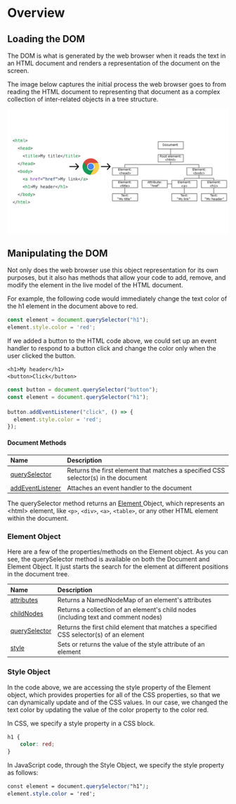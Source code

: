 # Overview

## Loading the DOM

The DOM is what is generated by the web browser when it reads the text in an HTML document and renders a representation of the document on the screen.

The image below captures the initial process the web browser goes to from reading the HTML document to representing that document as a complex collection of inter-related objects in a tree structure.

![](../.gitbook/assets/image%20%28157%29.png)

## Manipulating the DOM

Not only does the web browser use this object representation for its own purposes, but it also has methods that allow your code to add, remove, and modify the element in the live model of the HTML document.

For example, the following code would immediately change the text color of the h1 element in the document above to red.

```javascript
const element = document.querySelector("h1");
element.style.color = 'red';
```

If we added a button to the HTML code above, we could set up an event handler to respond to a button click and change the color only when the user clicked the button.

```markup
<h1>My header</h1>
<button>Click</button>
```

```javascript
const button = document.querySelector("button");
const element = document.querySelector("h1");

button.addEventListener("click", () => {
  element.style.color = 'red';
});

```

#### Document Methods

| Name | Description |
| :--- | :--- |
| [querySelector](https://www.w3schools.com/jsref/met_document_queryselector.asp) | Returns the first element that matches a specified CSS selector\(s\) in the document |
| [addEventListener](https://www.w3schools.com/jsref/met_document_addeventlistener.asp) | Attaches an event handler to the document |

The querySelector method returns an [Element ](https://www.w3schools.com/jsref/dom_obj_all.asp)Object, which represents an &lt;html&gt; element, like `<p>`, `<div>`, `<a>`, `<table>`, or any other HTML element within the document.

### Element Object

Here are a few of the properties/methods on the Element object. As you can see, the querySelector method is available on both the Document and Element Object. It just starts the search for the element at different positions in the document tree.

| Name | Description |
| :--- | :--- |
| [attributes](https://www.w3schools.com/jsref/prop_node_attributes.asp) | Returns a NamedNodeMap of an element's attributes |
| [childNodes](https://www.w3schools.com/jsref/prop_node_childnodes.asp) | Returns a collection of an element's child nodes \(including text and comment nodes\) |
| [querySelector](https://www.w3schools.com/jsref/met_element_queryselector.asp) | Returns the first child element that matches a specified CSS selector\(s\) of an element |
| [style](https://www.w3schools.com/jsref/prop_html_style.asp) | Sets or returns the value of the style attribute of an element |

### Style Object

In the code above, we are accessing the style property of the Element object, which provides properties for all of the CSS properties, so that we can dynamically update and of the CSS values. In our case, we  changed the text color by updating the value of the color property to the color red.

In CSS, we specify a style property in a CSS block.

```css
h1 {
    color: red;
}
```

In JavaScript code, through the Style Object, we specify the style property as follows:

```css
const element = document.querySelector("h1");
element.style.color = 'red';
```

